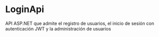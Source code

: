 # LoginApi
API ASP.NET que admite el registro de usuarios, el inicio de sesión con autenticación JWT y la administración de usuarios
